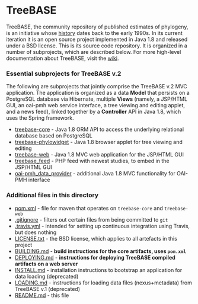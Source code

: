 TreeBASE
========

TreeBASE, the community repository of published estimates of phylogeny, is an initiative whose 
[history](https://treebase.org/treebase-web/about.html) dates back to the early 1990s. In its current iteration it is an open source 
project implemented in Java 1.8 and released under a BSD license. This is its source code repository. It is organized in a number of 
subprojects, which are described below. For more high-level documentation about TreeBASE, visit the 
[wiki](https://github.com/TreeBASE/treebase/wiki/Documentation).

### Essential subprojects for TreeBASE v.2

The following are subprojects that jointly comprise the TreeBASE v.2 MVC application. The application is organized as a data **Model** 
that persists on a PostgreSQL database via Hibernate, multiple **Views** (namely, a JSP/HTML GUI, an oai-pmh web service interface, a 
tree viewing and editing applet, and a news feed), linked together by a **Controller** API in Java 1.8, which uses the Spring framework.

- [treebase-core](treebase-core) - Java 1.8 ORM API to access the underlying relational database based on PostgreSQL
- [treebase-phylowidget](treebase-phylowidget) - Java 1.8 browser applet for tree viewing and editing
- [treebase-web](treebase-web) - Java 1.8 MVC web application for the JSP/HTML GUI
- [treebase_feed](treebase_feed) - PHP feed with newest studies, to embed in the JSP/HTML GUI
- [oai-pmh_data_provider](oai-pmh_data_provider) - additional Java 1.8 MVC functionality for OAI-PMH interface

### Additional files in this directory

- [pom.xml](pom.xml) - file for maven that operates on `treebase-core` and `treebase-web`
- [.gitignore](.gitignore) - filters out certain files from being committed to `git`
- [.travis.yml](.travis.yml) - intended for setting up continuous integration using Travis, but does nothing
- [LICENSE.txt](LICENSE.txt) - the BSD license, which applies to all artefacts in this project
- [BUILDING.md](BUILDING.md) - **build instructions for the core artifacts, uses `pom.xml`**
- [DEPLOYING.md](DEPLOYING.md) - **instructions for deploying TreeBASE compiled artifacts on a web server**
- [INSTALL.md](INSTALL.md) - installation instructions to bootstrap an application for data loading (deprecated)
- [LOADING.md](LOADING.md) - instructions for loading data files (nexus+metadata) from TreeBASE v.1 (deprecated)
- [README.md](README.md) - this file
